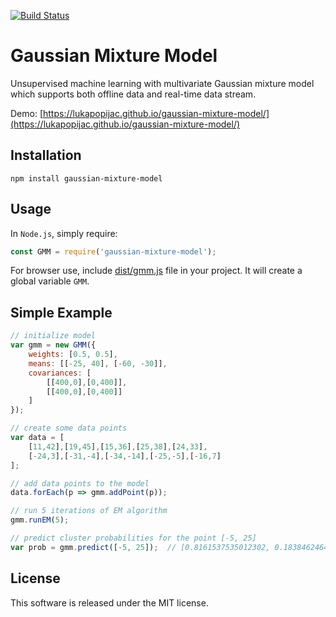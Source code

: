 [![Build Status](https://travis-ci.org/lukapopijac/gaussian-mixture-model.svg?branch=master)](https://travis-ci.org/lukapopijac/gaussian-mixture-model)

Gaussian Mixture Model
======================

Unsupervised machine learning with multivariate Gaussian mixture model
which supports both offline data and real-time data stream.

Demo: [https://lukapopijac.github.io/gaussian-mixture-model/](https://lukapopijac.github.io/gaussian-mixture-model/)

Installation
------------

```
npm install gaussian-mixture-model
```


Usage
-----
In `Node.js`, simply require:
```javascript
const GMM = require('gaussian-mixture-model');
```

For browser use, include [dist/gmm.js](https://github.com/lukapopijac/gaussian-mixture-model/blob/master/dist/gmm.js) 
file in your project. It will create a global variable `GMM`.


Simple Example
--------------
```javascript
// initialize model
var gmm = new GMM({
	weights: [0.5, 0.5],
	means: [[-25, 40], [-60, -30]],
	covariances: [
		[[400,0],[0,400]],
		[[400,0],[0,400]]
	]
});

// create some data points
var data = [
	[11,42],[19,45],[15,36],[25,38],[24,33],
	[-24,3],[-31,-4],[-34,-14],[-25,-5],[-16,7]
];

// add data points to the model
data.forEach(p => gmm.addPoint(p));

// run 5 iterations of EM algorithm
gmm.runEM(5);

// predict cluster probabilities for the point [-5, 25]
var prob = gmm.predict([-5, 25]);  // [0.8161537535012302, 0.1838462464987699]
```


License
-------
This software is released under the MIT license.
